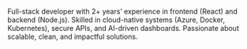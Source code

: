 Full-stack developer with 2+ years’ experience in frontend (React) and backend (Node.js). Skilled in cloud-native systems (Azure, Docker, Kubernetes), secure APIs, and AI-driven dashboards. Passionate about scalable, clean, and impactful solutions.
